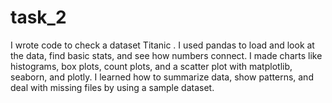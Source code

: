 # task_2
I wrote code to check a dataset Titanic . I used pandas to load and look at the data, find basic stats, and see how numbers connect. I made charts like histograms, box plots, count plots, and a scatter plot with matplotlib, seaborn, and plotly. I learned how to summarize data, show patterns, and deal with missing files by using a sample dataset.

